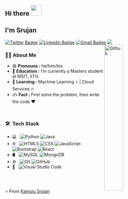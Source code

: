 ## Hi there <img src="https://media.tenor.com/images/3b388fe03da271d2674faf85eb7c3fcd/tenor.gif" width="35px">
<h2> I'm Srujan</h2>

[![Twitter Badge](https://img.shields.io/badge/-KamujuSrujan-1ca0f1?style=flat-square&logo=twitter&logoColor=white&link=https://twitter.com/KamujuSrujan)](https://twitter.com/KamujuSrujan)
[![Linkedin Badge](https://img.shields.io/badge/-KamujuSrujan-blue?style=flat-square&logo=Linkedin&logoColor=white&link=https://www.linkedin.com/in/srujan-kamuju/)](https://www.linkedin.com/in/srujan-kamuju/)
[![Gmail Badge](https://img.shields.io/badge/-kamujusrujan01@gmail.com-c14438?style=flat-square&logo=Gmail&logoColor=white&link=mailto:kamujusrujan01@gmail.com)](mailto:kamujusrujan01@gmail.com)
<img src="https://komarev.com/ghpvc/?username=kamujusrujan&color=brightgreen&label=Visitors: "/>
<img width="35%" align="right" alt="Github" src="https://github.com/anathayna/anathayna/blob/master/assets/pusheencode.gif" />





###  👨‍🎓  About Me   

- 😄 **Pronouns :** he/him/his
- 🔭 **Education :** I’m currently a Masters student at MSIT, IITH.
- 🌱 **Learning :**   Machine Learning :zap: | Cloud Services :fire:	
- ✍️ **Fact :** First solve the problem, then write the code :heart:
<br/>

### 🛠 &nbsp;Tech Stack

- 💻 &nbsp;
  ![Python](https://img.shields.io/badge/-Python-333333?style=flat&logo=python)
  ![Java](https://img.shields.io/badge/-Java-333333?style=flat&logo=Java&logoColor=007396)
- 🌐 &nbsp;
  ![HTML5](https://img.shields.io/badge/-HTML5-333333?style=flat&logo=HTML5)
  ![CSS](https://img.shields.io/badge/-CSS-333333?style=flat&logo=CSS3&logoColor=1572B6)
  ![JavaScript](https://img.shields.io/badge/-JavaScript-333333?style=flat&logo=javascript)
  ![Bootstrap](https://img.shields.io/badge/-Bootstrap-333333?style=flat&logo=bootstrap&logoColor=563D7C)
  ![React](https://img.shields.io/badge/-React-333333?style=flat&logo=react)
- 🛢 &nbsp;
  ![MySQL](https://img.shields.io/badge/-MySQL-333333?style=flat&logo=mysql)
  ![MongoDB](https://img.shields.io/badge/-MongoDB-333333?style=flat&logo=mongodb)
- ⚙️ &nbsp;
  ![Git](https://img.shields.io/badge/-Git-333333?style=flat&logo=git)
  ![GitHub](https://img.shields.io/badge/-GitHub-333333?style=flat&logo=github)
- 🔧 &nbsp;
  ![Visual Studio Code](https://img.shields.io/badge/-Visual%20Studio%20Code-333333?style=flat&logo=visual-studio-code&logoColor=007ACC)

<br/>

<br/>


⭐️ From [Kamuju Srujan](https://github.com/kamujusrujan)




